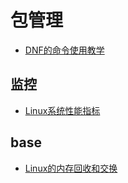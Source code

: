 # 包管理
- [DNF的命令使用教学](http://www.linuxstory.org/dnf-commands-for-fedora-rpm-package-management/)

## 监控
- [Linux系统性能指标](https://yq.aliyun.com/articles/6047)

## base
- [Linux的内存回收和交换](http://mp.weixin.qq.com/s?__biz=MzIxNDMyODgyMA==&mid=2247483702&idx=1&sn=70bd51372d176dedcdf6465c36e5c7ae)

